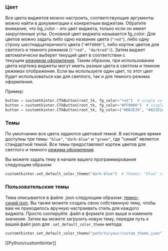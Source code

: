 ### Цвет
Все цвета виджетов можно настроить, соответствующие аргументы можно найти в документации к конкретным виджетам. Обратите внимание, что bg_color - это цвет виджета, только если он имеет закругленные углы. Основной цвет виджета называется fg_color:
Для цветов можно задать либо одно название цвета (`"red"`), либо одну строку шестнадцатеричного цвета (`"#FF0000"`), либо кортеж цветов для светлого и темного режимов (`("red", "darkred")`). Затем виджет автоматически выберет текущий цвет в соответствии с текущим [режимом оформления](https://github.com/TomSchimansky/CustomTkinter/wiki/AppearanceMode). Таким образом, при использовании цвета кортежа виджеты могут иметь разные цвета в светлом и темном режимах отображения. Если вы используете один цвет, то этот цвет будет использоваться как для светлого, так и для темного режима оформления.

Пример:
```python
button = customtkinter.CTkButton(root_tk, fg_color="red")  # single color name
button = customtkinter.CTkButton(root_tk, fg_color="#FF0000")  # single hex string
button = customtkinter.CTkButton(root_tk, fg_color=("#DB3E39", "#821D1A"))  # tuple color
```

### Темы
По умолчанию все цвета задаются цветовой темой. В настоящее время доступны три темы: `"blue"`, `"dark-blue"` и `"green"`, где "синий" является стандартной темой. Все темы предоставляют кортеж цветов для светлого и темного [режима оформления](https://github.com/TomSchimansky/CustomTkinter/wiki/AppearanceMode).

Вы можете задать тему в начале вашего программирования следующим образом:
```python
customtkinter.set_default_color_theme("dark-blue")  # Themes: "blue" (standard), "green", "dark-blue"
```

### Пользовательские темы
Тема описывается в файле .json следующим образом: [темно-синий.json](https://github.com/TomSchimansky/CustomTkinter/blob/master/customtkinter/assets/themes/dark-blue.json). Вы также можете создать свою собственную тему, чтобы вам не приходилось вручную настраивать стиль для каждого виджета. Просто скопируйте .файл в формате json выше и измените значения. Затем вы можете загрузить новую тему, передав путь к вашей.файл json для `.set_default_color_theme` метода:
```python
customtkinter.set_default_color_theme("path/to/your/custom_theme.json")
```

[[Python/customtkinter]]
